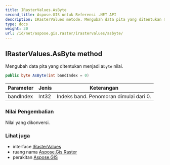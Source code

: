 ```yaml
---
title: IRasterValues.AsByte
second_title: Aspose.GIS untuk Referensi .NET API
description: IRasterValues metode. Mengubah data pita yang ditentukan menjadi abyte nilai.
type: docs
weight: 30
url: /id/net/aspose.gis.raster/irastervalues/asbyte/
---
```

## IRasterValues.AsByte method

Mengubah data pita yang ditentukan menjadi a`byte` nilai.

```csharp
public byte AsByte(int bandIndex = 0)
```

| Parameter | Jenis | Keterangan |
| --- | --- | --- |
| bandIndex | Int32 | Indeks band. Penomoran dimulai dari 0. |

### Nilai Pengembalian

Nilai yang dikonversi.

### Lihat juga

* interface [IRasterValues](../)
* ruang nama [Aspose.Gis.Raster](../../irastervalues/)
* perakitan [Aspose.GIS](../../../)


